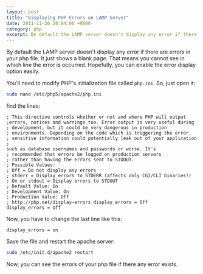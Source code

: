 ```yaml
---
layout: post
title: "Displaying PHP Errors on LAMP Server"
date: 2011-11-26 20:04:00 +0600
category: php
excerpt: By default the LAMP server doesn't display any error if there are errors in your php file. It just shows a blank page. That means you cannot see in which line the error is occurred. Hopefully, you can enable the error display option easily
---
```


By default the LAMP server doesn't display any error if there are errors in your php file. It just shows a blank page. That means you cannot see in which line the error is occurred. Hopefully, you can enable the error display option easily.

You'll need to modify PHP's initialization file called `php.ini`. So, just open it:
    
```bash
sudo nano /etc/php5/apache2/php.ini
```

find the lines:

```text
; This directive controls whether or not and where PHP will output
;errors, notices and warnings too. Error output is very useful during
; development, but it could be very dangerous in production
; environments. Depending on the code which is triggering the error,
; sensitive information could potentially leak out of your application ;
such as database usernames and passwords or worse. It's
; recommended that errors be logged on production servers
; rather than having the errors sent to STDOUT.
; Possible Values:
; Off = Do not display any errors
; stderr = Display errors to STDERR (affects only CGI/CLI binaries!)
; On or stdout = Display errors to STDOUT
; Default Value: On
; Development Value: On
; Production Value: Off
; http://php.net/display-errors display_errors = Off
display_errors = Off
```

Now, you have to change the last line like this:

```text
display_errors = on
```

Save the file and restart the apache server:

```bash
sudo /etc/init.d/apache2 restart
```

Now, you can see the errors of your php file if there any error exists.
